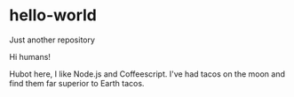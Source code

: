 # hello-world
Just another repository

Hi humans!

Hubot here, I like Node.js and Coffeescript.
I've had tacos on the moon and find them far superior to Earth tacos.
